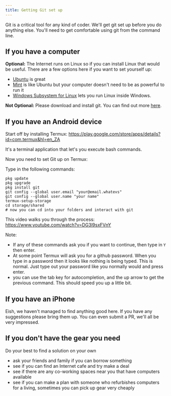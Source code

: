 ```yaml
---
title: Getting Git set up
---
```


Git is a critical tool for any kind of coder. We'll get git set up before you do anything else. You'll need to get comfortable using git from the command line.

## If you have a computer

**Optional:** The Internet runs on Linux so if you can install Linux that would be useful. There are a few options here if you want to set yourself up:

- [Ubuntu](https://ubuntu.com/) is great
- [Mint](https://linuxmint.com/) is like Ubuntu but your computer doesn't need to be as powerful to run it
- [Windows Subsystem for Linux](https://docs.microsoft.com/en-us/windows/wsl/install-win10) lets you run Linux inside Windows.

**Not Optional:** Please download and install git. You can find out more [here](https://git-scm.com/).

## If you have an Android device

Start off by installing Termux: https://play.google.com/store/apps/details?id=com.termux&hl=en_ZA

It's a terminal application that let's you execute bash commands.

Now you need to set Git up on Termux:

Type in the following commands:

```
pkg update
pkg upgrade
pkg install git
git config --global user.email "your@email.whatevs"
git config --global user.name "your name"
termux-setup-storage
cd storage/shared
# now you can cd into your folders and interact with git
```

This video walks you through the process:  https://www.youtube.com/watch?v=DG3l9sxFVnY

Note:

- If any of these commands ask you if you want to continue, then type in `Y` then enter.
- At some point Termux will ask you for a github password. When you type in a password then it looks like nothing is being typed. This is normal. Just type out your password like you normally would and press enter.
- you can use the tab key for autocompletion, and the up arrow to get the previous command. This should speed you up a little bit.

## If you have an iPhone

Eish, we haven't managed to find anything good here. If you have any suggestions please bring them up. You can even submit a PR, we'll all be very impressed.

## If you don't have the gear you need

Do your best to find a solution on your own

- ask your friends and family if you can borrow something
- see if you can find an Internet cafe and try make a deal
- see if there are any co-working spaces near you that have computers available
- see if you can make a plan with someone who refurbishes computers for a living, sometimes you can pick up gear very cheaply
  